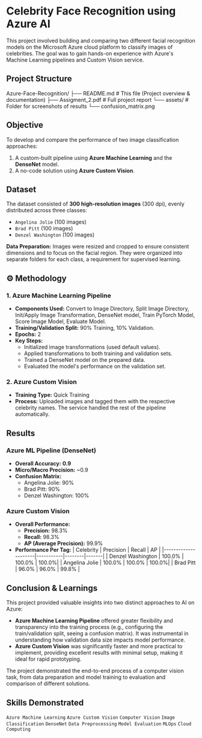 # Celebrity Face Recognition using Azure AI

This project involved building and comparing two different facial recognition models on the Microsoft Azure cloud platform to classify images of celebrities. The goal was to gain hands-on experience with Azure's Machine Learning pipelines and Custom Vision service.

##  Project Structure
Azure-Face-Recognition/
├── README.md # This file (Project overview & documentation)
├── Assigment_2.pdf # Full project report
└── assets/ # Folder for screenshots of results
└── confusion_matrix.png

##  Objective

To develop and compare the performance of two image classification approaches:
1.  A custom-built pipeline using **Azure Machine Learning** and the **DenseNet** model.
2.  A no-code solution using **Azure Custom Vision**.

##  Dataset

The dataset consisted of **300 high-resolution images** (300 dpi), evenly distributed across three classes:
- `Angelina Jolie` (100 images)
- `Brad Pitt` (100 images)
- `Denzel Washington` (100 images)

**Data Preparation:** Images were resized and cropped to ensure consistent dimensions and to focus on the facial region. They were organized into separate folders for each class, a requirement for supervised learning.

## ⚙ Methodology

### 1. Azure Machine Learning Pipeline
- **Components Used:** Convert to Image Directory, Split Image Directory, Init/Apply Image Transformation, DenseNet model, Train PyTorch Model, Score Image Model, Evaluate Model.
- **Training/Validation Split:** 90% Training, 10% Validation.
- **Epochs:** 2
- **Key Steps:** 
  - Initialized image transformations (used default values).
  - Applied transformations to both training and validation sets.
  - Trained a DenseNet model on the prepared data.
  - Evaluated the model's performance on the validation set.

### 2. Azure Custom Vision
- **Training Type:** Quick Training
- **Process:** Uploaded images and tagged them with the respective celebrity names. The service handled the rest of the pipeline automatically.

##  Results

### Azure ML Pipeline (DenseNet)
- **Overall Accuracy:** **0.9**
- **Micro/Macro Precision:** ~0.9
- **Confusion Matrix:**
  - Angelina Jolie: 90%
  - Brad Pitt: 90%
  - Denzel Washington: 100%

### Azure Custom Vision
- **Overall Performance:** 
  - **Precision:** 98.3%
  - **Recall:** 98.3%
  - **AP (Average Precision):** 99.9%
- **Performance Per Tag:**
  | Celebrity           | Precision | Recall | AP    |
  |---------------------|-----------|--------|-------|
  | Denzel Washington   | 100.0%    | 100.0% | 100.0%|
  | Angelina Jolie      | 100.0%    | 100.0% | 100.0%|
  | Brad Pitt           | 96.0%     | 96.0%  | 99.8% |

##  Conclusion & Learnings

This project provided valuable insights into two distinct approaches to AI on Azure:

*   **Azure Machine Learning Pipeline** offered greater flexibility and transparency into the training process (e.g., configuring the train/validation split, seeing a confusion matrix). It was instrumental in understanding how validation data size impacts model performance.
*   **Azure Custom Vision** was significantly faster and more practical to implement, providing excellent results with minimal setup, making it ideal for rapid prototyping.

The project demonstrated the end-to-end process of a computer vision task, from data preparation and model training to evaluation and comparison of different solutions.

##  Skills Demonstrated

`Azure Machine Learning` `Azure Custom Vision` `Computer Vision` `Image Classification` `DenseNet` `Data Preprocessing` `Model Evaluation` `MLOps` `Cloud Computing`
